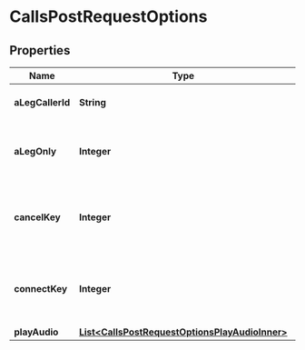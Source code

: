

# CallsPostRequestOptions


## Properties

| Name | Type | Description | Notes |
|------------ | ------------- | ------------- | -------------|
|**aLegCallerId** | **String** | Change the caller ID shown to the a leg (from) |  [optional] |
|**aLegOnly** | **Integer** | Do not ring the \&quot;to\&quot; number, only the from and show \&quot;caller_id\&quot; |  [optional] |
|**cancelKey** | **Integer** | The phone keypad number to press to hangup the call and not place the second leg of the call. Default 2 |  [optional] |
|**connectKey** | **Integer** | The phone keypad number to press in order to place the call to the b leg, i.e. press to confirm. Default 1 |  [optional] |
|**playAudio** | [**List&lt;CallsPostRequestOptionsPlayAudioInner&gt;**](CallsPostRequestOptionsPlayAudioInner.md) |  |  [optional] |



